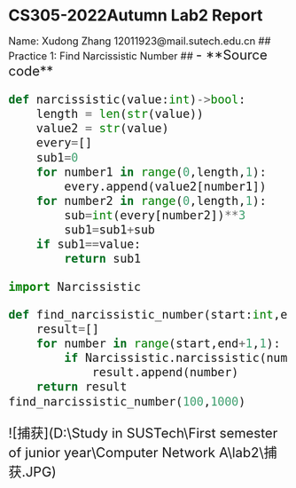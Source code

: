 # CS305-2022Autumn Lab2 Report #
<font size=4>
Name: Xudong Zhang 12011923@mail.sutech.edu.cn
## Practice 1: Find Narcissistic Number ##
<font size=5>
- **Source code**

```python
def narcissistic(value:int)->bool:
    length = len(str(value))
    value2 = str(value)
    every=[]
    sub1=0
    for number1 in range(0,length,1):
        every.append(value2[number1])
    for number2 in range(0,length,1):
        sub=int(every[number2])**3
        sub1=sub1+sub
    if sub1==value:
        return sub1
```

```python
import Narcissistic
```

```python
def find_narcissistic_number(start:int,end:int)->list:
    result=[]
    for number in range(start,end+1,1):
        if Narcissistic.narcissistic(number):
            result.append(number)
    return result
find_narcissistic_number(100,1000)
```



![捕获](D:\Study in SUSTech\First semester of junior year\Computer Network A\lab2\捕获.JPG)